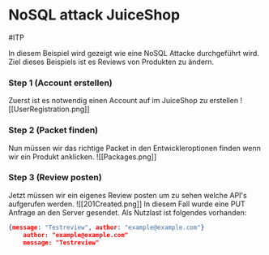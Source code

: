 # NoSQL attack JuiceShop
#ITP 

In diesem Beispiel wird gezeigt wie eine NoSQL Attacke durchgeführt wird. Ziel dieses Beispiels ist es Reviews von Produkten zu ändern.

### Step 1 (Account erstellen)
Zuerst ist es notwendig einen Account auf im JuiceShop zu erstellen
![[UserRegistration.png]]
### Step 2 (Packet finden)
Nun müssen wir das richtige Packet in den Entwickleroptionen finden wenn wir ein Produkt anklicken.
![[Packages.png]]

### Step 3 (Review posten)
Jetzt müssen wir ein eigenes Review posten um zu sehen welche API's aufgerufen werden.
![[201Created.png]]
In diesem Fall wurde eine PUT Anfrage an den Server gesendet. Als Nutzlast ist folgendes vorhanden:
```json
{message: "Testreview", author: "example@example.com"}
	author: "example@example.com"
	message: "Testreview"
```
